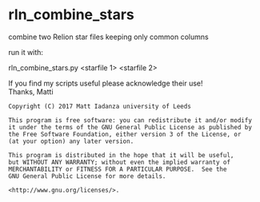# rln_combine_stars
combine two Relion star files keeping only common columns

run it with:

rln_combine_stars.py <starfile 1> <starfile 2>

If you find my scripts useful please acknowledge their use!  
Thanks, Matti

    Copyright (C) 2017 Matt Iadanza university of Leeds
    
    This program is free software: you can redistribute it and/or modify
    it under the terms of the GNU General Public License as published by
    the Free Software Foundation, either version 3 of the License, or
    (at your option) any later version.

    This program is distributed in the hope that it will be useful,
    but WITHOUT ANY WARRANTY; without even the implied warranty of
    MERCHANTABILITY or FITNESS FOR A PARTICULAR PURPOSE.  See the
    GNU General Public License for more details.

    <http://www.gnu.org/licenses/>.

